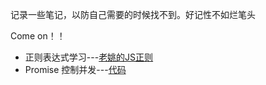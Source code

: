 记录一些笔记，以防自己需要的时候找不到。好记性不如烂笔头

Come on！！

* 正则表达式学习---[老姚的JS正则](./正则表达式/JavaScript正则表达式迷你书---老姚.pdf)
* Promise 控制并发---[代码](./Promise控制并发/index.js)
